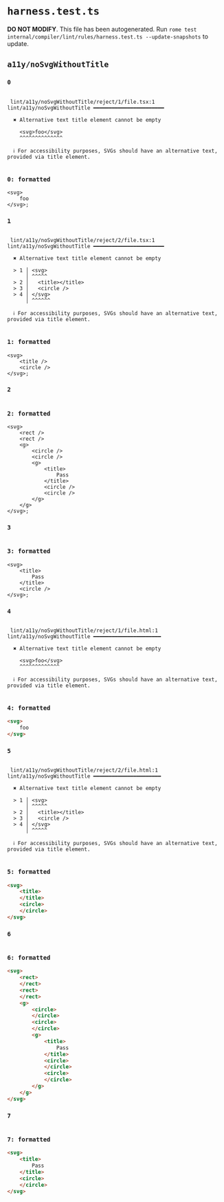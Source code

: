 # `harness.test.ts`

**DO NOT MODIFY**. This file has been autogenerated. Run `rome test internal/compiler/lint/rules/harness.test.ts --update-snapshots` to update.

## `a11y/noSvgWithoutTitle`

### `0`

```

 lint/a11y/noSvgWithoutTitle/reject/1/file.tsx:1 lint/a11y/noSvgWithoutTitle ━━━━━━━━━━━━━━━━━━━━━━━

  ✖ Alternative text title element cannot be empty

    <svg>foo</svg>
    ^^^^^^^^^^^^^^

  ℹ For accessibility purposes, SVGs should have an alternative text, provided via title element.


```

### `0: formatted`

```tsx
<svg>
	foo
</svg>;

```

### `1`

```

 lint/a11y/noSvgWithoutTitle/reject/2/file.tsx:1 lint/a11y/noSvgWithoutTitle ━━━━━━━━━━━━━━━━━━━━━━━

  ✖ Alternative text title element cannot be empty

  > 1 │ <svg>
      │ ^^^^^
  > 2 │   <title></title>
  > 3 │   <circle />
  > 4 │ </svg>
      │ ^^^^^^

  ℹ For accessibility purposes, SVGs should have an alternative text, provided via title element.


```

### `1: formatted`

```tsx
<svg>
	<title />
	<circle />
</svg>;

```

### `2`

```

```

### `2: formatted`

```tsx
<svg>
	<rect />
	<rect />
	<g>
		<circle />
		<circle />
		<g>
			<title>
				Pass
			</title>
			<circle />
			<circle />
		</g>
	</g>
</svg>;

```

### `3`

```

```

### `3: formatted`

```tsx
<svg>
	<title>
		Pass
	</title>
	<circle />
</svg>;

```

### `4`

```

 lint/a11y/noSvgWithoutTitle/reject/1/file.html:1 lint/a11y/noSvgWithoutTitle ━━━━━━━━━━━━━━━━━━━━━━

  ✖ Alternative text title element cannot be empty

    <svg>foo</svg>
    ^^^^^^^^^^^^^

  ℹ For accessibility purposes, SVGs should have an alternative text, provided via title element.


```

### `4: formatted`

```html
<svg>
	foo
</svg>

```

### `5`

```

 lint/a11y/noSvgWithoutTitle/reject/2/file.html:1 lint/a11y/noSvgWithoutTitle ━━━━━━━━━━━━━━━━━━━━━━

  ✖ Alternative text title element cannot be empty

  > 1 │ <svg>
      │ ^^^^^
  > 2 │   <title></title>
  > 3 │   <circle />
  > 4 │ </svg>
      │ ^^^^^

  ℹ For accessibility purposes, SVGs should have an alternative text, provided via title element.


```

### `5: formatted`

```html
<svg>
	<title>
	</title>
	<circle>
	</circle>
</svg>

```

### `6`

```

```

### `6: formatted`

```html
<svg>
	<rect>
	</rect>
	<rect>
	</rect>
	<g>
		<circle>
		</circle>
		<circle>
		</circle>
		<g>
			<title>
				Pass
			</title>
			<circle>
			</circle>
			<circle>
			</circle>
		</g>
	</g>
</svg>

```

### `7`

```

```

### `7: formatted`

```html
<svg>
	<title>
		Pass
	</title>
	<circle>
	</circle>
</svg>

```
